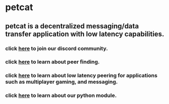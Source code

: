 # petcat
## petcat is a decentralized messaging/data transfer application with low latency capabilities.
### click [here](https://discord.gg/vJrthrstaR) to join our discord community.
### click [here](./peering.md) to learn about peer finding.
### click [here](./ll.md) to learn about low latency peering for applications such as multiplayer gaming, and messaging.
### click [here](./pymodule.md) to learn about our python module. 